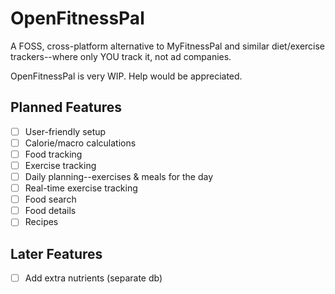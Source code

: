 # OpenFitnessPal
A FOSS, cross-platform alternative to MyFitnessPal and similar diet/exercise trackers--where only YOU track it, not ad companies.

OpenFitnessPal is very WIP. Help would be appreciated.

## Planned Features
- [ ] User-friendly setup
- [ ] Calorie/macro calculations
- [ ] Food tracking
- [ ] Exercise tracking
- [ ] Daily planning--exercises & meals for the day
- [ ] Real-time exercise tracking
- [ ] Food search
- [ ] Food details
- [ ] Recipes

## Later Features
- [ ] Add extra nutrients (separate db)
